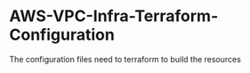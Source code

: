 # AWS-VPC-Infra-Terraform-Configuration
The configuration files need to terraform to build the resources
